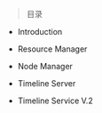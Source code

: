 
> 目录

- Introduction

- Resource Manager

- Node Manager

- Timeline Server

- Timeline Service V.2